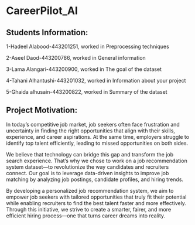 # CareerPilot_AI


## Students Information:

1-Hadeel Alabood-443201251, worked in Preprocessing techniques

2-Aseel Daod-443200786, worked in General information

3-Lama Alangari-443200900, worked in The goal of the dataset

4-Tahani Alhantushi-443201032, worked in Information about your project

5-Ghaida alhusain-443200822, worked in Summary of the dataset


## Project Motivation:

In today’s competitive job market, job seekers often face frustration and uncertainty in finding the right opportunities that align with their skills, experience, and career aspirations. At the same time, employers struggle to identify top talent efficiently, leading to missed opportunities on both sides.

We believe that technology can bridge this gap and transform the job search experience. That’s why we chose to work on a job recommendation system dataset—to revolutionize the way candidates and recruiters connect. Our goal is to leverage data-driven insights to improve job matching by analyzing job postings, candidate profiles, and hiring trends.

By developing a personalized job recommendation system, we aim to empower job seekers with tailored opportunities that truly fit their potential while enabling recruiters to find the best talent faster and more effectively. Through this initiative, we strive to create a smarter, fairer, and more efficient hiring process—one that turns career dreams into reality.

